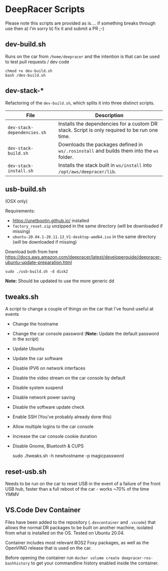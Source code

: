 # DeepRacer Scripts

Please note this scripts are provided as is.... if something breaks through use then a) I'm sorry b) fix it and submit a PR ;-)

## dev-build.sh

Runs on the car from `/home/deepracer` and the intention is that can be used to test pull requests / dev code

    chmod +x dev-build.sh
    bash /dev-build.sh

## dev-stack-*

Refactoring of the `dev-build.sh`, which splits it into three distinct scripts.

| File | Description |
|------|--------------|
| `dev-stack-dependencies.sh` | Installs the dependencies for a custom DR stack. Script is only required to be run one time. |
| `dev-stack-build.sh` | Downloads the packages defined in `ws/.rosinstall` and builds them into the `ws` folder. |
| `dev-stack-install.sh` | Installs the stack built in `ws/install` into `/opt/aws/deepracer/lib`.

## usb-build.sh

(OSX only)

Requirements:
* https://unetbootin.github.io/ installed
* `factory_reset.zip` unzipped in the same directory (will be downloaded if missing)
* `ubuntu-20.04.1-20.11.13_V1-desktop-amd64.iso` in the same directory (will be downloaded if missing)

Download both from here https://docs.aws.amazon.com/deepracer/latest/developerguide/deepracer-ubuntu-update-preparation.html

    sudo ./usb-build.sh -d disk2

**Note:** Should be updated to use the more generic dd

## tweaks.sh

A script to change a couple of things on the car that I've found useful at events

* Change the hostname
* Change the car console password (**Note:** Update the default password in the script)
* Update Ubuntu
* Update the car software
* Disable IPV6 on network interfaces
* Disable the video stream on the car console by default
* Disable system suspend
* Disable network power saving
* Disable the software update check
* Enable SSH (You've probably already done this)
* Allow multiple logins to the car console
* Increase the car console cookie duration
* Disable Gnome, Bluetooth & CUPS

    sudo ./tweaks.sh -h newhostname -p magicpassword

## reset-usb.sh

Needs to be run on the car to reset USB in the event of a failure of the front USB hub, faster than a full reboot of the car - works ~70% of the time YMMV

## VS.Code Dev Container

Files have been added to the repository (`.devcontainer` and `.vscode`) that allows the normal DR packages to be built on another machine, isolated from what is installed on the OS. Tested on Ubuntu 20.04.

Container includes most relevant ROS2 Foxy packages, as well as the OpenVINO release that is used on the car.

Before opening the container run `docker volume create deepracer-ros-bashhistory` to get your commandline history enabled inside the container.